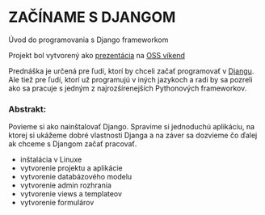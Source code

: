 # ZAČÍNAME S DJANGOM

Úvod do programovania s Django frameworkom

Projekt bol vytvorený ako [prezentácia](https://ricco386.github.io/zaciname-s-djangom/) na [OSS víkend](http://ossden.soit.sk/index.php/ossvikendmenu)

Prednáška je určená pre ľudí, ktorí by chceli začať programovať v [Djangu](https://www.djangoproject.com/). Ale tiež pre ľudí, ktorí už programujú v iných jazykoch a radi by sa pozreli ako sa pracuje s jedným z najrozšírenejších Pythonových frameworkov.

### Abstrakt:

Povieme si ako nainštalovať Django. Spravime si jednoduchú aplikáciu, na ktorej si ukážeme dobré vlastnosti Djanga a na záver sa dozvieme čo ďalej ak chceme s Djangom začať pracovať.

* inštalácia v Linuxe
* vytvorenie projektu a aplikácie
* vytvorenie databázového modelu
* vytvorenie admin rozhrania
* vytvorenie views a templateov
* vytvorenie formulárov
